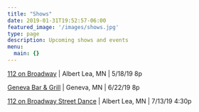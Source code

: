 ```yaml
---
title: "Shows"
date: 2019-01-31T19:52:57-06:00
featured_image: '/images/shows.jpg'
type: page
description: Upcoming shows and events
menu:
  main: {}
---
```



[112 on Broadway](https://www.google.com/maps/place/112+On+Broadway/@43.6495277,-93.3710975,17z/data=!3m1!4b1!4m5!3m4!1s0x87f136920c1f7515:0xdee78a09d43a0d7f!8m2!3d43.6495277!4d-93.3689088) | Albert Lea, MN | 5/18/19 8p

[Geneva Bar & Grill](https://www.google.com/maps/place/Geneva+Bar+%26+Grill/@43.8232741,-93.2710335,17z/data=!3m1!4b1!4m5!3m4!1s0x87f6ce064b38cdd1:0x827cb6a7600a6ce7!8m2!3d43.8232703!4d-93.2688448?hl=en) | Geneva, MN | 6/22/19 8p

[112 on Broadway Street Dance](https://www.google.com/maps/place/112+On+Broadway/@43.6495277,-93.3710975,17z/data=!3m1!4b1!4m5!3m4!1s0x87f136920c1f7515:0xdee78a09d43a0d7f!8m2!3d43.6495277!4d-93.3689088) | Albert Lea, MN | 7/13/19 4:30p
